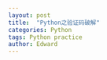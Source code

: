 ```yaml
---
layout: post
title:  "Python之验证码破解"
categories: Python
tags: Python practice
author: Edward
---
```

